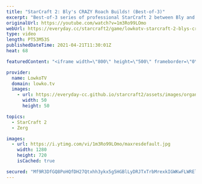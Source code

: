 ```yaml
---
title: "StarCraft 2: Bly's CRAZY Roach Builds! (Best-of-3)"
excerpt: "Best-of-3 series of professional StarCraft 2 between Bly and soul. In this series Bly decides to play hyper aggressive strategies, based around the good ol' Roach, a unit we don't see very often versus Bio Terran.  Support my work on Patreon: http://www.patreon.com/lowkotv Become a YouTube member: https://lowko.tv/join"
originalUrl: https://youtube.com/watch?v=1m3Ro99LOmo
webUrl: https://everyday.cc/starcraft2/game/lowkotv-starcraft-2-blys-crazy-roach-builds-best-of-3/
type: video
length: PT53M53S
publishedDateTime: 2021-04-21T11:30:01Z
heat: 68

featuredContent: "<iframe width=\"800\" height=\"500\" frameborder=\"0\" src=\"https://www.youtube.com/embed/1m3Ro99LOmo\" allow=\"accelerometer; autoplay; encrypted-media; gyroscope; picture-in-picture\" allowfullscreen></iframe>"

provider:
  name: LowkoTV
  domain: lowko.tv
  images:
    - url: https://everyday-cc.github.io/starcraft2/assets/images/organizations/lowko.tv-50x50.jpg
      width: 50
      height: 50

topics:
  - StarCraft 2
  - Zerg

images:
  - url: https://i.ytimg.com/vi/1m3Ro99LOmo/maxresdefault.jpg
    width: 1280
    height: 720
    isCached: true

secured: "Mf9R3DfGQ8PoHQfDH27Qtxhh3ykx5g5HGBlLyDRJTxTrbMrexkIGWKwFLWRElN97uWYoJ4/4M2fSYmlRTDgLwTiDEg39u3kfLFuNQUFw6GwHUD7r9/VmlkT8bdSiap0Wfa76JN/OQu0Zhvj9CTEmR2kIynZuaAuEIf1i0FOA90+Y6sygyQvLsWy0vkrmKT792vq56MJduAnDO1Uf54DBOYR5MOEIe+InKkCrS6u5NLTJPn5cpbXkkf/tDR14p8Dbe/gv121snU1j6cRC05iNxpfFPjJNi4leille13Xvi1RtMR7hwE/JINS2906FObSqx+vlyavbou3ipEz2iRYjDLVgUtVuu6X/wN0Q/eNaYMXkoEzSsWUNDCTzNEdJrSqiTQPh/e0uKc3aP5pxe2RCdWzcDOOKAU2nANRw5yo2+HjlSwIpguNDWJfiHN3JgM80;9Iq/3mpBLXa/QgwWpA7LPA=="
---
```


